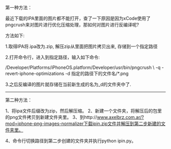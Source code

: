 第一种方法：

最近下载的IPA里面的图片都不能打开，查了一下原因是因为xCode使用了pngcrush来对图片进行优化压缩处理，那如何对图片进行反编译呢?

方法如下:

1.取得IPA将.ipa改为.zip, 解压zip从里面把图片拷贝出来, 存储到一个指定路径

2.打开命令行，进入到指定路径，输入如下命令:

/Developer/Platforms/iPhoneOS.platform/Developer/usr/bin/pngcrush \ -q -revert-iphone-optimizations -d  指定的路径下的文件名/*.png

3.之后反编译的图片就存储在当前新生成的名为_d的文件夹中了.

--------------------------------------

第二种方法：

1、将ipa文件后缀改为zip，然后解压缩。
2、新建一个文件夹，将解压后的包里的png文件拷贝到新建文件夹里。
3、到http://www.axelbrz.com.ar/?mod=iphone-png-images-normalizer下载ipin.zip文件并解压到第二步新建的文件夹里。

4、命令行切换路径到第二步创建的文件夹并执行python ipin.py。

